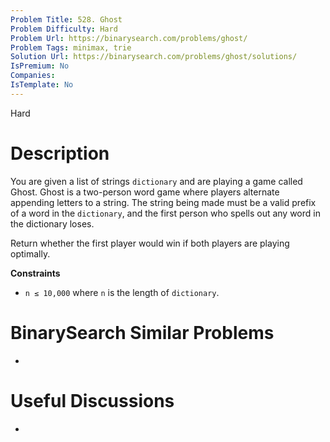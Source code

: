 ```yaml
---
Problem Title: 528. Ghost
Problem Difficulty: Hard
Problem Url: https://binarysearch.com/problems/ghost/
Problem Tags: minimax, trie
Solution Url: https://binarysearch.com/problems/ghost/solutions/
IsPremium: No
Companies: 
IsTemplate: No
---
```


<span style="color: ;">Hard</span>

# Description

You are given a list of strings `dictionary` and are playing a game called Ghost. Ghost is a two-person word game where players alternate appending letters to a string. The string being made must be a valid prefix of a word in the `dictionary`, and the first person who spells out any word in the dictionary loses.

Return whether the first player would win if both players are playing optimally.

**Constraints**
- `n ≤ 10,000` where `n` is the length of `dictionary`.

# BinarySearch Similar Problems

- []()

# Useful Discussions

- []()
